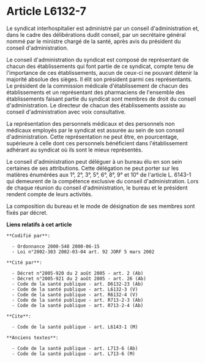 # Article L6132-7

Le syndicat interhospitalier est administré par un conseil d'administration et, dans le cadre des délibérations dudit
conseil, par un secrétaire général nommé par le ministre chargé de la santé, après avis du président du conseil
d'administration.

Le conseil d'administration du syndicat est composé de représentant de chacun des établissements qui font partie de ce
syndicat, compte tenu de l'importance de ces établissements, aucun de ceux-ci ne pouvant détenir la majorité absolue des
sièges. Il élit son président parmi ces représentants. Le président de la commission médicale d'établissement de chacun des
établissements et un représentant des pharmaciens de l'ensemble des établissements faisant partie du syndicat sont membres de
droit du conseil d'administration. Le directeur de chacun des établissements assiste au conseil d'administration avec voix
consultative.

La représentation des personnels médicaux et des personnels non médicaux employés par le syndicat est assurée au sein de son
conseil d'administration. Cette représentation ne peut être, en pourcentage, supérieure à celle dont ces personnels
bénéficient dans l'établissement adhérant au syndicat où ils sont le mieux représentés.

Le conseil d'administration peut déléguer à un bureau élu en son sein certaines de ses attributions. Cette délégation ne peut
porter sur les matières énumérées aux 1°, 2°, 3°, 5°, 6°, 8°, 9° et 10° de l'article L. 6143-1 qui demeurent de la compétence
exclusive du conseil d'administration. Lors de chaque réunion du conseil d'administration, le bureau et le président rendent
compte de leurs activités.

La composition du bureau et le mode de désignation de ses membres sont fixés par décret.

**Liens relatifs à cet article**

	**Codifié par**:

	  - Ordonnance 2000-548 2000-06-15
	  - Loi n°2002-303 2002-03-04 art. 92 JORF 5 mars 2002

	**Cité par**:

	  - Décret n°2005-920 du 2 août 2005 - art. 2 (Ab)
	  - Décret n°2005-921 du 2 août 2005 - art. 26 (Ab)
	  - Code de la santé publique - art. D6132-23 (Ab)
	  - Code de la santé publique - art. L6132-3 (V)
	  - Code de la santé publique - art. R6132-4 (V)
	  - Code de la santé publique - art. R713-2-3 (Ab)
	  - Code de la santé publique - art. R713-2-4 (Ab)

	**Cite**:

	  - Code de la santé publique - art. L6143-1 (M)

	**Anciens textes**:

	  - Code de la santé publique - art. L713-6 (Ab)
	  - Code de la santé publique - art. L713-6 (M)
